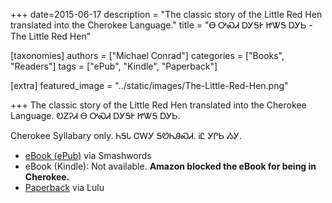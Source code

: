 +++
date=2015-06-17
description = "The classic story of the Little Red Hen translated into the Cherokee Language."
title = "Ꮎ ᎤᏍᏗ ᎠᎩᎦᎨ ᏥᏔᎦ ᎠᎩᏏ - The Little Red Hen"

[taxonomies]
authors = ["Michael Conrad"]
categories = ["Books", "Readers"]
tags = ["ePub", "Kindle", "Paperback"]

[extra]
featured_image = "../static/images/The-Little-Red-Hen.png"

+++
The classic story of the Little Red Hen translated into the Cherokee Language.
ᎧᏃᎮᏗ Ꮎ ᎤᏍᏗ ᎠᎩᎦᎨ ᏥᏔᎦ ᎠᎩᏏ.
<!-- more -->
Cherokee Syllabary only.
ᏂᎦᏓ ᏣᎳᎩ ᎦᏬᏂᎯᏍᏗ. ᎥᏝ ᎩᎵᏏ ᏱᎩ. 

* [eBook (ePub)](https://www.smashwords.com/books/view/551567) via Smashwords
* eBook (Kindle): Not available. **Amazon blocked the eBook for being in Cherokee.**
* [Paperback](http://www.lulu.com/shop/michael-joyner/na-usdi-agigage-jitaga-agisi-the-little-red-hen/paperback/product-22253822.html) via Lulu